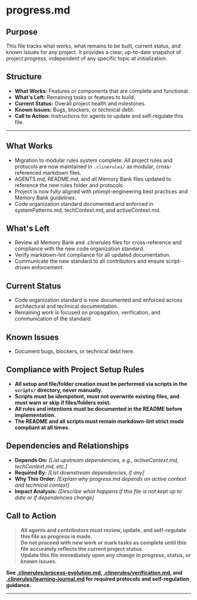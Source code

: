 # progress.md

## Purpose
This file tracks what works, what remains to be built, current status, and known issues for any project. It provides a clear, up-to-date snapshot of project progress, independent of any specific topic at initialization.

## Structure
- **What Works:** Features or components that are complete and functional.
- **What's Left:** Remaining tasks or features to build.
- **Current Status:** Overall project health and milestones.
- **Known Issues:** Bugs, blockers, or technical debt.
- **Call to Action:** Instructions for agents to update and self-regulate this file.

---

## What Works

- Migration to modular rules system complete: All project rules and protocols are now maintained in `.clinerules/` as modular, cross-referenced markdown files.
- AGENTS.md, README.md, and all Memory Bank files updated to reference the new rules folder and protocols.
- Project is now fully aligned with prompt-engineering best practices and Memory Bank guidelines.
- Code organization standard documented and enforced in systemPatterns.md, techContext.md, and activeContext.md.

## What's Left

- Review all Memory Bank and .clinerules files for cross-reference and compliance with the new code organization standard.
- Verify markdown-lint compliance for all updated documentation.
- Communicate the new standard to all contributors and ensure script-driven enforcement.

## Current Status

- Code organization standard is now documented and enforced across architectural and technical documentation.
- Remaining work is focused on propagation, verification, and communication of the standard.

## Known Issues

- Document bugs, blockers, or technical debt here.

## Compliance with Project Setup Rules

- **All setup and file/folder creation must be performed via scripts in the `scripts/` directory, never manually.**
- **Scripts must be idempotent, must not overwrite existing files, and must warn or skip if files/folders exist.**
- **All rules and intentions must be documented in the README before implementation.**
- **The README and all scripts must remain markdown-lint strict mode compliant at all times.**

## Dependencies and Relationships

- **Depends On:** _[List upstream dependencies, e.g., activeContext.md, techContext.md, etc.]_
- **Required By:** _[List downstream dependencies, if any]_
- **Why This Order:** _[Explain why progress.md depends on active context and technical context]_
- **Impact Analysis:** _[Describe what happens if this file is not kept up to date or if dependencies change]_

## Call to Action

> **All agents and contributors must review, update, and self-regulate this file as progress is made.**  
> **Do not proceed with new work or mark tasks as complete until this file accurately reflects the current project status.**  
> **Update this file immediately upon any change in progress, status, or known issues.**

**See [.clinerules/process-evolution.md](../.clinerules/process-evolution.md), [.clinerules/verification.md](../.clinerules/verification.md), and [.clinerules/learning-journal.md](../.clinerules/learning-journal.md) for required protocols and self-regulation guidance.**

---
